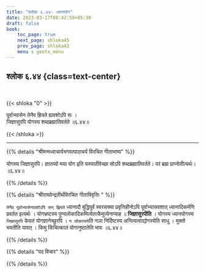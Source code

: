 ```yaml
---
title: "श्लोक ६.४४- ध्यानयोग"
date: 2023-03-17T08:42:59+05:30
draft: false
book:
    toc_page: true
    next_page: shloka45
    prev_page: shloka43
    menu : geeta_menu
---
```




## श्लोक ६.४४ {class=text-center}

<br/>

{{< shloka  "0"  >}}

पूर्वाभ्यासेन तेनैव ह्रियते ह्यवशोऽपि सः ।  
जिज्ञासुरपि योगस्य शब्दब्रह्मातिवर्तते ॥६.४४॥

{{< /shloka >}}

---


{{% details "श्रीमन्मध्वाचार्यभगवत्पादाचर्य विरचित  गीताभाष्य" %}}

योगस्य जिज्ञासुरपि। ज्ञातव्यो मया योग इति यस्यातीवेच्छा सोऽपि शब्दब्रह्मातिवर्तते। परं ब्रह्म प्राप्नोतीत्यर्थः। ॥६.४४॥

{{% /details %}}



{{% details "श्रीराघवेन्द्रतीर्थविरचित गीताविवृत्तिः " %}}

`तेनैव पूर्वाभ्यासेनावशोऽपि सन्‌ ह्लियते` ध्यानादौ बुद्धिपूर्वं स्वरसक्या
प्रवृत्तिहीनोऽपि पूर्वाभ्यासवशात्‌ ध्यानादिकर्मणि प्रवर्तत इत्यर्थः । योगभ्रष्टस्य
पुण्यलोकादिकमित्येतत्कैमुत्येनाप्याह ॥ **जिज्ञासुरपीति** । योगस्य ध्यानयोगस्य
`जिज्ञासुरपि` केवलं योगज्ञानेच्छुरपि । `न लोकाव्यये`ति नञा निर्दिष्टस्य
अनित्यत्वाद्योगस्येति साधु । मुक्तो भवतीति यावत्‌ । किमु किंचित्कालं
योगानुष्ठातेति भावः ॥६.४४॥

{{% /details %}}



{{% details "पद विचार" %}}


{{% /details %}}
